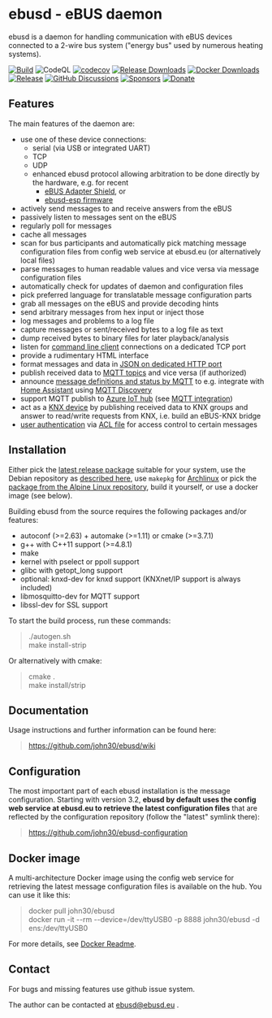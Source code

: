 ebusd - eBUS daemon
===================

ebusd is a daemon for handling communication with eBUS devices connected to a
2-wire bus system ("energy bus" used by numerous heating systems).

[![Build](https://github.com/john30/ebusd/actions/workflows/build.yml/badge.svg)](https://github.com/john30/ebusd/actions/workflows/build.yml)
![CodeQL](https://github.com/john30/ebusd/workflows/CodeQL/badge.svg)
[![codecov](https://codecov.io/gh/john30/ebusd/branch/master/graph/badge.svg)](https://codecov.io/gh/john30/ebusd)
[![Release Downloads](https://img.shields.io/github/downloads/john30/ebusd/total)](https://github.com/john30/ebusd/releases/latest)
[![Docker Downloads](https://img.shields.io/docker/pulls/john30/ebusd)](https://hub.docker.com/repository/docker/john30/ebusd)
[![Release](https://img.shields.io/github/v/release/john30/ebusd)](https://github.com/john30/ebusd/releases/latest)
[![GitHub Discussions](https://img.shields.io/github/discussions/john30/ebusd)](https://github.com/john30/ebusd/discussions)
[![Sponsors](https://img.shields.io/github/sponsors/john30)](https://github.com/sponsors/john30)
[![Donate](https://img.shields.io/badge/donate-pp.me/ebusd-blue)](https://paypal.me/ebusd)

Features
--------

The main features of the daemon are:

 * use one of these device connections:
   * serial (via USB or integrated UART)
   * TCP
   * UDP
   * enhanced ebusd protocol allowing arbitration to be done directly by the hardware, e.g. for recent
     * [eBUS Adapter Shield](https://adapter.ebusd.eu/v5/), or
     * [ebusd-esp firmware](https://github.com/john30/ebusd-esp/)
 * actively send messages to and receive answers from the eBUS
 * passively listen to messages sent on the eBUS
 * regularly poll for messages
 * cache all messages
 * scan for bus participants and automatically pick matching message configuration files from config web service at ebusd.eu (or alternatively local files)
 * parse messages to human readable values and vice versa via message configuration files
 * automatically check for updates of daemon and configuration files
 * pick preferred language for translatable message configuration parts
 * grab all messages on the eBUS and provide decoding hints
 * send arbitrary messages from hex input or inject those
 * log messages and problems to a log file
 * capture messages or sent/received bytes to a log file as text
 * dump received bytes to binary files for later playback/analysis
 * listen for [command line client](https://github.com/john30/ebusd/wiki/3.1.-TCP-client-commands) connections on a dedicated TCP port
 * provide a rudimentary HTML interface
 * format messages and data in [JSON on dedicated HTTP port](https://github.com/john30/ebusd/wiki/3.2.-HTTP-client)
 * publish received data to [MQTT topics](https://github.com/john30/ebusd/wiki/3.3.-MQTT-client) and vice versa (if authorized)
 * announce [message definitions and status by MQTT](https://github.com/john30/ebusd/wiki/MQTT-integration) to e.g. integrate with [Home Assistant](https://www.home-assistant.io/) using [MQTT Discovery](https://www.home-assistant.io/docs/mqtt/discovery/)
 * support MQTT publish to [Azure IoT hub](https://docs.microsoft.com/en-us/azure/iot-hub/) (see [MQTT integration](https://github.com/john30/ebusd/wiki/MQTT-integration))
 * act as a [KNX device](https://github.com/john30/ebusd/wiki/3.4.-KNX-device) by publishing received data to KNX groups and answer to read/write requests from KNX, i.e. build an eBUS-KNX bridge
 * [user authentication](https://github.com/john30/ebusd/wiki/3.1.-TCP-client-commands#auth) via [ACL file](https://github.com/john30/ebusd/wiki/2.-Run#daemon-options) for access control to certain messages


Installation
------------

Either pick the [latest release package](https://github.com/john30/ebusd/releases/latest) suitable for your system,
use the Debian repository as [described here](https://github.com/john30/ebusd-debian/blob/master/README.md),
use `makepkg` for [Archlinux](https://github.com/john30/ebusd/tree/master/contrib/archlinux)
or pick the [package from the Alpine Linux repository](https://pkgs.alpinelinux.org/package/edge/community/x86/ebusd),
build it yourself, or use a docker image (see below).

Building ebusd from the source requires the following packages and/or features:
 * autoconf (>=2.63) + automake (>=1.11) or cmake (>=3.7.1)
 * g++ with C++11 support (>=4.8.1)
 * make
 * kernel with pselect or ppoll support
 * glibc with getopt_long support
 * optional: knxd-dev for knxd support (KNXnet/IP support is always included)
 * libmosquitto-dev for MQTT support
 * libssl-dev for SSL support

To start the build process, run these commands:  
> ./autogen.sh  
> make install-strip  

Or alternatively with cmake:  
> cmake .  
> make install/strip  

Documentation
-------------

Usage instructions and further information can be found here:
> https://github.com/john30/ebusd/wiki


Configuration
-------------

The most important part of each ebusd installation is the message configuration.
Starting with version 3.2, **ebusd by default uses the config web service at ebusd.eu to retrieve
the latest configuration files** that are reflected by the configuration repository (follow the "latest" symlink there):
> https://github.com/john30/ebusd-configuration


Docker image
------------

A multi-architecture Docker image using the config web service for retrieving the latest message configuration files is available on the hub.
You can use it like this:  
> docker pull john30/ebusd  
> docker run -it --rm --device=/dev/ttyUSB0 -p 8888 john30/ebusd -d ens:/dev/ttyUSB0

For more details, see [Docker Readme](https://github.com/john30/ebusd/blob/master/contrib/docker/README.md).


Contact
-------
For bugs and missing features use github issue system.

The author can be contacted at ebusd@ebusd.eu .
